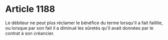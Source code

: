 # Article 1188

Le débiteur ne peut plus réclamer le bénéfice du terme lorsqu'il a fait faillite, ou lorsque par son fait il a diminué les sûretés qu'il avait données par le contrat à son créancier.
